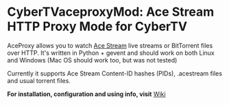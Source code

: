 CyberTVaceproxyMod: Ace Stream HTTP Proxy Mode for CyberTV
===============================
AceProxy allows you to watch [Ace Stream](http://acestream.org/) live streams or BitTorrent files over HTTP.
It's written in Python + gevent and should work on both Linux and Windows (Mac OS should work too, but was not tested)

Currently it supports Ace Stream Content-ID hashes (PIDs), .acestream files and usual torrent files.

**For installation, configuration and using info, visit** [Wiki](https://github.com/CyberRSR/CyberTVaceproxyMod/wiki)
